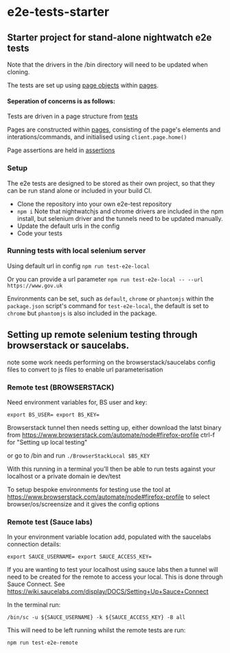 # e2e-tests-starter

## Starter project for stand-alone nightwatch e2e tests

Note that the drivers in the /bin directory will need to be updated when cloning.

The tests are set up using [page objects](http://nightwatchjs.org/guide#page-objects) within [pages](./pages/).

#### Seperation of concerns is as follows:

Tests are driven in a page structure from [tests](./tests/)

Pages are constructed within [pages](./pages), consisting of the page's elements and interations/commands, and initialised using `client.page.home()`

Page assertions are held in [assertions](./assertions/)

### Setup
The e2e tests are designed to be stored as their own project, so that they can be run stand alone or included in your build CI.

* Clone the repository into your own e2e-test repository
* `npm i` Note that nightwatchjs and chrome drivers are included in the npm install, but selenium driver and the tunnels need to be updated manually.
* Update the default urls in the config
* Code your tests

### Running tests with local selenium server
Using default url in config `npm run test-e2e-local`

Or you can provide a url parameter `npm run test-e2e-local -- --url https://www.gov.uk`

Environments can be set, such as `default`, `chrome` or `phantomjs` within the `package.json` script's command for `test-e2e-local`, the default is set to `chrome` but `phantomjs` is also included in the package.

## Setting up remote selenium testing through browserstack or saucelabs.

note some work needs performing on the browserstack/saucelabs config files to convert to js files to enable url parameterisation

### Remote test (BROWSERSTACK)

Need environment variables for, BS user and key:

`export BS_USER=
export BS_KEY=`

Browserstack tunnel then needs setting up, either download the latst binary from https://www.browserstack.com/automate/node#firefox-profile ctrl-f for "Setting up local testing"

or go to /bin and run `./BrowserStackLocal $BS_KEY`

With this running in a terminal you'll then be able to run tests against your localhost or a private domain ie dev/test

To setup bespoke environments for testing use the tool at https://www.browserstack.com/automate/node#firefox-profile to select browser/os/screensize and it gives the config options

### Remote test (Sauce labs)

In your environment variable location add, populated with the saucelabs connection details:

`export SAUCE_USERNAME=
export SAUCE_ACCESS_KEY=`

If you are wanting to test your localhost using sauce labs then a tunnel will need to be created for the remote to access your local.  This is done through Sauce Connect.  See https://wiki.saucelabs.com/display/DOCS/Setting+Up+Sauce+Connect

In the terminal run:

`/bin/sc -u ${SAUCE_USERNAME} -k ${SAUCE_ACCESS_KEY} -B all`

This will need to be left running whilst the remote tests are run:

`npm run test-e2e-remote`
